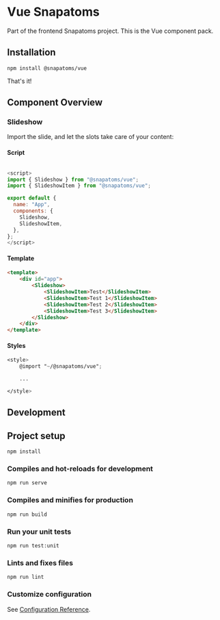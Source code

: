 # Vue Snapatoms

Part of the frontend Snapatoms project. This is the Vue component pack.

## Installation

`npm install @snapatoms/vue`

That's it!

## Component Overview

### Slideshow

Import the slide, and let the slots take care of your content:

#### Script

```javascript

<script>
import { Slideshow } from "@snapatoms/vue";
import { SlideshowItem } from "@snapatoms/vue";

export default {
  name: "App",
  components: {
    Slideshow,
    SlideshowItem,
  },
};
</script>

```

#### Template

```html
<template>
    <div id="app">
        <Slideshow>
            <SlideshowItem>Test</SlideshowItem>
            <SlideshowItem>Test 1</SlideshowItem>
            <SlideshowItem>Test 2</SlideshowItem>
            <SlideshowItem>Test 3</SlideshowItem>
        </Slideshow>
    </div>
</template>
```

#### Styles

```scss
<style>
    @import "~/@snapatoms/vue";

    ...

</style>
```

## Development

## Project setup

```
npm install
```

### Compiles and hot-reloads for development

```
npm run serve
```

### Compiles and minifies for production

```
npm run build
```

### Run your unit tests

```
npm run test:unit
```

### Lints and fixes files

```
npm run lint
```

### Customize configuration

See [Configuration Reference](https://cli.vuejs.org/config/).
